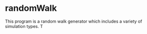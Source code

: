 # randomWalk
This program is a random walk generator which includes a variety of simulation types. T
